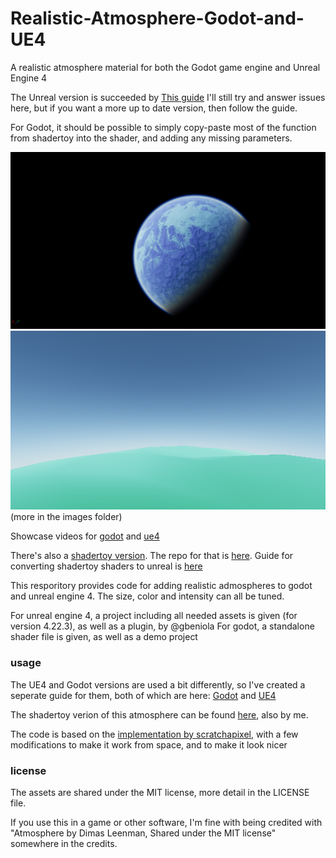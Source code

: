 # Realistic-Atmosphere-Godot-and-UE4
A realistic atmosphere material for both the Godot game engine and Unreal Engine 4

The Unreal version is succeeded by [This guide](https://github.com/Dimev/shadertoy-to-unreal-engine)
I'll still try and answer issues here, but if you want a more up to date version, then follow the guide.

For Godot, it should be possible to simply copy-paste most of the function from shadertoy into the shader, and adding any missing parameters.

![planet_1](images/planet_1.png)
![planet_3](images/planet_3.png)
(more in the images folder)

Showcase videos for [godot](https://youtu.be/mKg426Q8iwM) and [ue4](https://youtu.be/2If8QCHxWA4)

There's also a [shadertoy version](https://www.shadertoy.com/view/wlBXWK).
The repo for that is [here](https://github.com/Dimev/atmosphere-shader).
Guide for converting shadertoy shaders to unreal is [here](https://github.com/Dimev/shadertoy-to-unreal-engine/edit/main/README.md)

This resporitory provides code for adding realistic admospheres to godot and unreal engine 4.
The size, color and intensity can all be tuned.

For unreal engine 4, a project including all needed assets is given (for version 4.22.3), as well as a plugin, by @gbeniola 
For godot, a standalone shader file is given, as well as a demo project

### usage
The UE4 and Godot versions are used a bit differently, so I've created a seperate guide for them, both of which are here:
[Godot](usage/godot.md) and [UE4](usage/ue4.md)

The shadertoy verion of this atmosphere can be found [here](https://www.shadertoy.com/view/wlBXWK), also by me.

The code is based on the [implementation by scratchapixel](https://www.scratchapixel.com/lessons/procedural-generation-virtual-worlds/simulating-sky), with a few modifications to make it work from space, and to make it look nicer

### license
The assets are shared under the MIT license, more detail in the LICENSE file.

If you use this in a game or other software, I'm fine with being credited with "Atmosphere by Dimas Leenman, Shared under the MIT license" somewhere in the credits.
